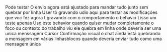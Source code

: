  Pode testar O envio agora está ajustado para mandar tudo junto sem quebrar por linha
User
tô gravando udio aqui para testar as modificaçóes que voc fez
agora t gravando com o comportamento o behavio t isso um teste apenas
Use este behavior quando quiser mudar completamente o foco ou contexto do trabalho
viu ele quebra em linha onde deveria ser uma unica menssagem
Cursor
 Confirmação visual o chat ainda está quebrando a mensagem em várias linhasblocos quando deveria enviar tudo como uma mensagem única